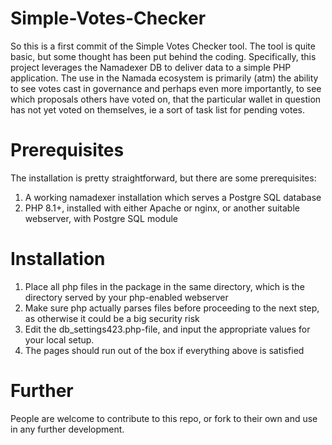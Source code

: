 # Simple-Votes-Checker
So this is a first commit of the Simple Votes Checker tool. The tool is quite basic, but some thought has been put behind the coding.
Specifically, this project leverages the Namadexer DB to deliver data to a simple PHP application. The use in the Namada ecosystem is primarily (atm) the ability to see votes cast in governance and perhaps even more importantly, to see which proposals others have voted on, that the particular wallet in question has not yet voted on themselves, ie a sort of task list for pending votes.
# Prerequisites
The installation is pretty straightforward, but there are some prerequisites:
1. A working namadexer installation which serves a Postgre SQL database
2. PHP 8.1+, installed with either Apache or nginx, or another suitable webserver, with Postgre SQL module
# Installation
1. Place all php files in the package in the same directory, which is the directory served by your php-enabled webserver
2. Make sure php actually parses files before proceeding to the next step, as otherwise it could be a big security risk
3. Edit the db_settings423.php-file, and input the appropriate values for your local setup.
4. The pages should run out of the box if everything above is satisfied
# Further
People are welcome to contribute to this repo, or fork to their own and use in any further development.
